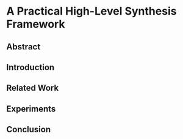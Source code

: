 # A Practical High-Level Synthesis Framework

## Abstract

## Introduction

## Related Work

## Experiments

## Conclusion